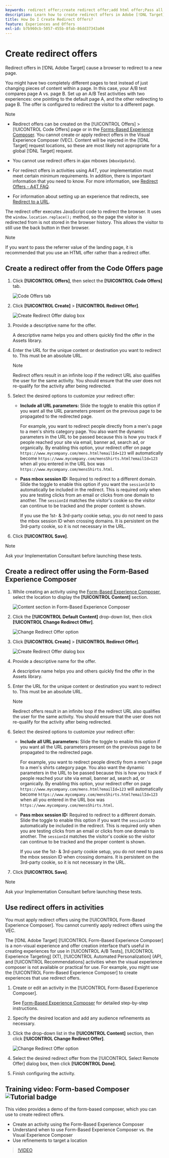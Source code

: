 ```yaml
---
keywords: redirect offer;create redirect offer;add html offer;Pass all URL parameters in redirect;Pass mboxSessionId in redirect (only needed when the redirect is going to a different domain)
description: Learn how to create redirect offers in Adobe [!DNL Target] to cause a browser to redirect to a new page. 
title: How Do I Create Redirect Offers?
feature: Experiences and Offers
exl-id: b7b960cb-5057-455b-8fab-86dd37343a04
---
```

# Create redirect offers

Redirect offers in [!DNL Adobe Target] cause a browser to redirect to a new page.

You might have two completely different pages to test instead of just changing pieces of content within a page. In this case, your A/B test compares page A vs. page B. Set up an A/B Test activities with two experiences: one pointing to the default page A, and the other redirecting to page B. The offer is configured to redirect the visitor to a different page.

>[!NOTE]
>
> * Redirect offers can be created on the [!UICONTROL Offers] > [!UICONTROL Code Offers] page or in the [Forms-Based Experience Composer](/help/c-experiences/form-experience-composer.md). You cannot create or apply redirect offers in the Visual Experience Composer (VEC). Content will be injected in the [!DNL Target] request locations, so these are most likely not appropriate for a global [!DNL Target] request.
>
>* You cannot use redirect offers in ajax mboxes (`mboxUpdate`).
>
>* For redirect offers in activities using A4T, your implementation must meet certain minimum requirements. In addition, there is important information that you need to know. For more information, see [Redirect Offers - A4T FAQ](/help/c-integrating-target-with-mac/a4t/r-a4t-faq/a4t-faq-redirect-offers.md#concept_21BF213F10E1414A9DCD4A98AF207905).
>
>* For information about setting up an experience that redirects, see [Redirect to a URL](/help/c-experiences/c-visual-experience-composer/redirect-offer.md#task_9578678D42784F5EB9638F8AC8C911FA).

The redirect offer executes JavaScript code to redirect the browser. It uses the `window.location.replace();` method, so the page the visitor is redirected from is not stored in the browser history. This allows the visitor to still use the back button in their browser.

>[!NOTE]
>
>If you want to pass the referrer value of the landing page, it is recommended that you use an HTML offer rather than a redirect offer.

## Create a redirect offer from the Code Offers page

1. Click **[!UICONTROL Offers]**, then select the **[!UICONTROL Code Offers]** tab.

   ![Code Offers tab](/help/c-experiences/c-manage-content/assets/offers-code-offers.png)

1. Click **[!UICONTROL Create]** > **[!UICONTROL Redirect Offer]**.

   ![Create Redirect Offer dialog box](/help/c-experiences/c-manage-content/assets/create-redirect-offer.png)

1. Provide a descriptive name for the offer.

   A descriptive name helps you and others quickly find the offer in the Assets library.

1. Enter the URL for the unique content or destination you want to redirect to. This must be an absolute URL.

   >[!NOTE]
   >
   >Redirect offers result in an infinite loop if the redirect URL also qualifies the user for the same activity. You should ensure that the user does not re-qualify for the activity after being redirected.

1. Select the desired options to customize your redirect offer:

   * **Include all URL parameters:** Slide the toggle to enable this option if you want all the URL parameters present on the previous page to be propagated to the redirected page.

      For example, you want to redirect people directly from a men's page to a men's shirts category page. You also want the dynamic parameters in the URL to be passed because this is how you track if people reached your site via email, banner ad, search ad, or organically. By enabling this option, your redirect offer on page `https://www.mycompany.com/mens.html?emailId=123` will automatically become `https://www.mycompany.com/mensShirts.html?emailId=123` when all you entered in the URL box was `https://www.mycompany.com/mensShirts.html`. 

   * **Pass mbox session ID:** Required to redirect to a different domain. Slide the toggle to enable this option if you want the `sessionId` to automatically be included in the redirect. This is required only when you are testing clicks from an email or clicks from one domain to another. The `sessionId` matches the visitor's cookie so the visitor can continue to be tracked and the proper content is shown.

      If you use the 1st- & 3rd-party cookie setup, you do not need to pass the mbox session ID when crossing domains. It is persistent on the 3rd-party cookie, so it is not necessary in the URL.

1. Click **[!UICONTROL Save]**.

>[!NOTE]
>
>Ask your Implementation Consultant before launching these tests.

## Create a redirect offer using the Form-Based Experience Composer

1. While creating an activity using the [Form-Based Experience Composer](/help/c-experiences/form-experience-composer.md), select the location to display the **[!UICONTROL Content]** section.

   ![Content section in Form-Based Experience Composer](/help/c-experiences/c-manage-content/assets/form-based-content.png)

1. Click the **[!UICONTROL Default Content]** drop-down list, then click **[!UICONTROL Change Redirect Offer]**.

   ![Change Redirect Offer option](/help/c-experiences/c-manage-content/assets/change-redirect-offer-option.png)

1. Click **[!UICONTROL Create]** > **[!UICONTROL Redirect Offer]**.

   ![Create Redirect Offer dialog box](/help/c-experiences/c-manage-content/assets/create-redirect-offer.png)

1. Provide a descriptive name for the offer.

   A descriptive name helps you and others quickly find the offer in the Assets library.

1. Enter the URL for the unique content or destination you want to redirect to. This must be an absolute URL.

   >[!NOTE]
   >
   >Redirect offers result in an infinite loop if the redirect URL also qualifies the user for the same activity. You should ensure that the user does not re-qualify for the activity after being redirected.

1. Select the desired options to customize your redirect offer:

   * **Include all URL parameters:** Slide the toggle to enable this option if you want all the URL parameters present on the previous page to be propagated to the redirected page.

      For example, you want to redirect people directly from a men's page to a men's shirts category page. You also want the dynamic parameters in the URL to be passed because this is how you track if people reached your site via email, banner ad, search ad, or organically. By enabling this option, your redirect offer on page `https://www.mycompany.com/mens.html?emailId=123` will automatically become `https://www.mycompany.com/mensShirts.html?emailId=123` when all you entered in the URL box was `https://www.mycompany.com/mensShirts.html`. 

   * **Pass mbox session ID:** Required to redirect to a different domain. Slide the toggle to enable this option if you want the `sessionId` to automatically be included in the redirect. This is required only when you are testing clicks from an email or clicks from one domain to another. The `sessionId` matches the visitor's cookie so the visitor can continue to be tracked and the proper content is shown.

      If you use the 1st- & 3rd-party cookie setup, you do not need to pass the mbox session ID when crossing domains. It is persistent on the 3rd-party cookie, so it is not necessary in the URL.

1. Click **[!UICONTROL Save]**.

>[!NOTE]
>
>Ask your Implementation Consultant before launching these tests.

## Use redirect offers in activities

You must apply redirect offers using the [!UICONTROL Form-Based Experience Composer]. You cannot currently apply redirect offers using the VEC.

The [!DNL Adobe Target] [!UICONTROL Form-Based Experience Composer] is a non-visual experience and offer creation interface that’s useful in creating experiences for use in [!UICONTROL A/B Tests], [!UICONTROL Experience Targeting] (XT), [!UICONTROL Automated Personalization] (AP), and [!UICONTROL Recommendations] activities when the visual experience composer is not available or practical for use. For example, you might use the [!UICONTROL Form-Based Experience Composer] to create experiences that use redirect offers.

1. Create or edit an activity in the [!UICONTROL Form-Based Experience Composer].

   See [Form-Based Experience Composer](/help/c-experiences/form-experience-composer.md) for detailed step-by-step instructions.

1. Specify the desired location and add any audience refinements as necessary.

1. Click the drop-down list in the **[!UICONTROL Content]** section, then click **[!UICONTROL Change Redirect Offer]**.

   ![Change Redirect Offer option](/help/c-experiences/c-manage-content/assets/change-redirect-offer-option2.png)

1. Select the desired redirect offer from the [!UICONTROL Select Remote Offer] dialog box, then click **[!UICONTROL Done]**.

1. Finish configuring the activity.

## Training video: Form-based Composer ![Tutorial badge](/help/assets/tutorial.png)

This video provides a demo of the form-based composer, which you can use to create redirect offers.

* Create an activity using the Form-Based Experience Composer 
* Understand when to use Form-Based Experience Composer vs. the Visual Experience Composer 
* Use refinements to target a location

>[!VIDEO](https://video.tv.adobe.com/v/17390)
